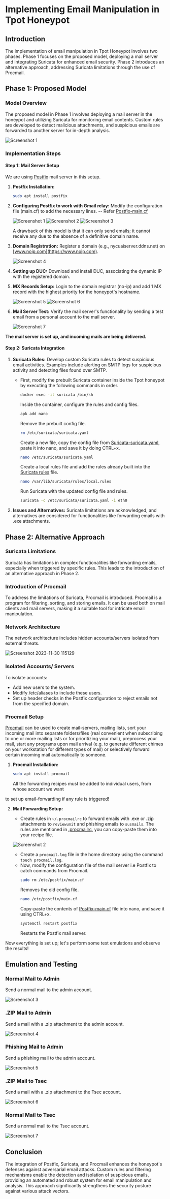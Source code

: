 # Implementing Email Manipulation in Tpot Honeypot 

## Introduction

The implementation of email manipulation in Tpot Honeypot involves two phases. Phase 1 focuses on the proposed model, deploying a mail server and integrating Suricata for enhanced email security. Phase 2 introduces an alternative approach, addressing Suricata limitations through the use of Procmail.

## Phase 1: Proposed Model

### Model Overview

The proposed model in Phase 1 involves deploying a mail server in the honeypot and utilizing Suricata for monitoring email contents. Custom rules are developed to detect malicious attachments, and suspicious emails are forwarded to another server for in-depth analysis.

![Screenshot 1](https://github.com/0hex7/IIPP-Internship/assets/108691415/faa8b926-8c03-4daf-bef8-14dd434e87d4)

### Implementation Steps

#### Step 1: Mail Server Setup

We are using [Postfix](https://github.com/vdukhovni/postfix) mail server in this setup.

1. **Postfix Installation:**
   ```bash
   sudo apt install postfix
   ```

2. **Configuring Postfix to work with Gmail relay:**
   Modify the configuration file (main.cf) to add the necessary lines. -- Refer [Postfix-main.cf](https://github.com/0hex7/IIPP-Internship/blob/main/Month-3/Postfix/Postfix-main.cf)
   
   ![Screenshot 1](https://github.com/0hex7/IIPP-Internship/assets/108691415/d059fec3-4043-4e37-9c87-c0e80de40a6f)
   ![Screenshot 2](https://github.com/0hex7/IIPP-Internship/assets/108691415/17372dc5-0f08-4577-ada2-d4ec4acded8f)
   ![Screenshot 3](https://github.com/0hex7/IIPP-Internship/assets/108691415/25c0ac9c-6f40-46c7-9352-ab64119a0f73)

   A drawback of this model is that it can only send emails; it cannot receive any due to the absence of a definitive domain name.

3. **Domain Registration:**
   Register a domain (e.g., nycuaiserver.ddns.net) on [www.noip.com](https://www.noip.com).
   
   ![Screenshot 4](https://github.com/0hex7/IIPP-Internship/assets/108691415/3f387633-c684-475b-bdee-64f871fecc1a)

4. **Setting up DUC:**
   Download and install DUC, associating the dynamic IP with the registered domain.

5. **MX Records Setup:**
   Login to the domain registrar (no-ip) and add 1 MX record with the highest priority for the honeypot's hostname.
   
   ![Screenshot 5](https://github.com/0hex7/IIPP-Internship/assets/108691415/89cda257-be76-4a47-801e-85471c7f3ac4)
   ![Screenshot 6](https://github.com/0hex7/IIPP-Internship/assets/108691415/5e6d6325-f0b0-467b-85eb-3271c9b2beb0)

6. **Mail Server Test:**
   Verify the mail server's functionality by sending a test email from a personal account to the mail server.
   
   ![Screenshot 7](https://github.com/0hex7/IIPP-Internship/assets/108691415/6432d2fb-9daa-4bdb-a785-c07bc39aad3d)

 **The mail server is set up, and incoming mails are being delivered.**

#### Step 2: Suricata Integration

1. **Suricata Rules:**
   Develop custom Suricata rules to detect suspicious email activities. Examples include alerting on SMTP logs for suspicious activity and detecting files found over SMTP.
   
   - First, modify the prebuilt Suricata container inside the Tpot honeypot by executing the following commands in order.
  
     ```bash
     docker exec -it suricata /bin/sh
     ```

     Inside the container, configure the rules and config files.
     ```bash
     apk add nano
     ```

     Remove the prebuilt config file.
     ```bash
     rm /etc/suricata/suricata.yaml
     ```

     Create a new file, copy the config file from [Suricata-suricata.yaml](https://github.com/0hex7/IIPP-Internship/blob/main/Month-3/Suricata/Suricata-suricata.yaml), paste it into nano, and save it by doing CTRL+x.
     ```bash
     nano /etc/suricata/suricata.yaml
     ```

     Create a local rules file and add the rules already built into the [Suricata rules](https://github.com/0hex7/IIPP-Internship/blob/main/Month-3/Suricata/Suricata-local.rules) file.
     ```bash
     nano /var/lib/suricata/rules/local.rules
     ```

     Run Suricata with the updated config file and rules.
     ```bash
     suricata -c /etc/suricata/suricata.yaml -i eth0
     ```

3. **Issues and Alternatives:**
   Suricata limitations are acknowledged, and alternatives are considered for functionalities like forwarding emails with .exe attachments.

## Phase 2: Alternative Approach

### Suricata Limitations

Suricata has limitations in complex functionalities like forwarding emails, especially when triggered by specific rules. This leads to the introduction of an alternative approach in Phase 2.

### Introduction of Procmail

To address the limitations of Suricata, Procmail is introduced. Procmail is a program for filtering, sorting, and storing emails. It can be used both on mail clients and mail servers, making it a suitable tool for intricate email manipulation.

### Network Architecture

The network architecture includes hidden accounts/servers isolated from external threats.

![Screenshot 2023-11-30 115129](https://github.com/0hex7/IIPP-Internship/assets/108691415/23350eac-544f-4f71-9ff4-cbb114a03de9)

### Isolated Accounts/ Servers

To isolate accounts:
- Add new users to the system.
- Modify /etc/aliases to include these users.
- Set up header checks in the Postfix configuration to reject emails not from the specified domain.

### Procmail Setup

[Procmail](https://github.com/Distrotech/procmail) can be used to create mail-servers, mailing lists, sort your incoming mail into separate folders/files (real convenient when subscribing to one or more mailing lists or for prioritizing your mail), preprocess your mail, start any programs upon mail arrival (e.g. to generate different chimes on your workstation for different types of mail) or selectively forward certain incoming mail automatically to someone.


1. **Procmail Installation:**
   ```bash
   sudo apt install procmail
   ```
   All the forwarding recipes must be added to individual users, from whose account we want

 to set up email-forwarding if any rule is triggered!

2. **Mail Forwarding Setup:**
   - Create rules in `~/.procmailrc` to forward emails with .exe or .zip attachments to `reviewunit` and phishing emails to `susmails`. The rules are mentioned in [.procmailrc](https://github.com/0hex7/IIPP-Internship/blob/main/Month-3/Email-manipulation/.procmailrc), you can copy-paste them into your recipe file.
   
   ![Screenshot 2](https://github.com/0hex7/IIPP-Internship/assets/108691415/10129e4d-ea40-400b-ac36-941680604e96)

   - Create a `procmail.log` file in the home directory using the command `touch procmail.log`.
   - Now, modify the configuration file of the mail server i.e Postfix to catch commands from Procmail.
     ```bash
     sudo rm /etc/postfix/main.cf
     ```
     Removes the old config file.
     ```bash
     nano /etc/postfix/main.cf
     ```
     Copy-paste the contents of [Postfix-main.cf](https://github.com/0hex7/IIPP-Internship/blob/main/Month-3/Postfix/Postfix-main.cf) file into nano, and save it using CTRL+x.
     ```bash
     systemctl restart postfix
     ```
     Restarts the Postfix mail server.

Now everything is set up; let's perform some test emulations and observe the results!

## Emulation and Testing

### Normal Mail to Admin

Send a normal mail to the admin account.

![Screenshot 3](https://github.com/0hex7/IIPP-Internship/assets/108691415/925eaeab-9a9e-4478-adb7-510fad7226e3)

### .ZIP Mail to Admin

Send a mail with a .zip attachment to the admin account.

![Screenshot 4](https://github.com/0hex7/IIPP-Internship/assets/108691415/14a46efe-d7f5-4441-90f7-4f6635185a7e)

### Phishing Mail to Admin

Send a phishing mail to the admin account.

![Screenshot 5](https://github.com/0hex7/IIPP-Internship/assets/108691415/fdfbcebc-c864-473a-b73f-fe453a7c6552)

### .ZIP Mail to Tsec

Send a mail with a .zip attachment to the Tsec account.

![Screenshot 6](https://github.com/0hex7/IIPP-Internship/assets/108691415/4d7671d0-17c1-4950-8bad-01e1c80b3340)

### Normal Mail to Tsec

Send a normal mail to the Tsec account.

![Screenshot 7](https://github.com/0hex7/IIPP-Internship/assets/108691415/c8cda0ce-5107-4470-b1d8-b9198b97d156)

## Conclusion

The integration of Postfix, Suricata, and Procmail enhances the honeypot's defenses against adversarial email attacks. Custom rules and filtering mechanisms enable the detection and isolation of suspicious emails, providing an automated and robust system for email manipulation and analysis. This approach significantly strengthens the security posture against various attack vectors.
